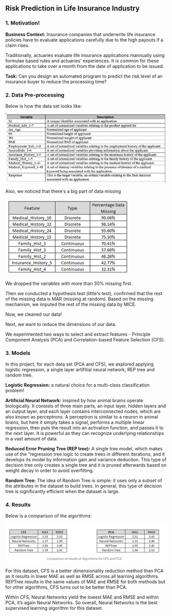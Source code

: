 ## Risk Prediction in Life Insurance Industry

### 1. Motivation!
**Business Context:**
Insurance companies that underwrite life insurance policies have to evaluate applications carefully due to the high payouts if a claim rises. 

Traditionally, actuaries evaluate life insurance applications mannually using formulae based rules and actuaries' experiences. It is common for these applications to take over a month from the date of application to be issued.

**Task:**
Can you design an automated program to predict the risk level of an insurance buyer to reduce the processing time?

### 2. Data Pre-processing
Below is how the data set looks like:

<img src="images/insurance/variables.png?raw=true"/>

Also, we noticed that there's a big part of data missing 

<img src="images/insurance/missing.png?raw=true"/>


We dropped the variables with more than 30% missing first. 

Then we conducted a hypothesis test (little's test), confirmed that the rest of the missing data is MAR (missing at random). Based on the missing mechanism, we imputed the rest of the missing data by MICE.

Now, we cleaned our data!

Next, we want to reduce the dimensions of our data. 

We experimented two ways to select and extract features - Principle Component Analysis (PCA) and Correlation-based Feature Selection (CFS).

### 3. Models
In this project, for each data set (PCA and CFS), we explored applying logistic regression, a single layer artifitial neural network, REP tree and random tree.

**Logistic Regression:** a natural choice for a multi-class classification problem!

**Artificial Neural Network:** inspired by how animal brains operate biologically. It consists of three main parts, an input layer, hidden layers and an output layer, and each layer contains interconnected nodes, which are also known as perceptrons. A perceptron is similar to a neuron in animal brains, but here it simply takes a signal, performs a multiple linear regression, then puts the result into an activation function, and passes it to the next layer. It is powerful as they can recognize underlying relationships in a vast amount of data.

**Reduced Error Pruning Tree (REP tree):** A single tree model, which makes use of the “regression tree logic to create trees in different iterations, and it develops its model by information gain and variance deduciton. This type of decision tree only creates a single tree and it is pruned afterwards based on weight decay in order to avoid overfitting.

**Random Tree:** The idea of Random Tree is simple: it uses only a subset of the attributes in the dataset to build trees. In general, this type of decision tree is significantly efficient when the dataset is large.


### 4. Results
Below is a comparison of the algorithms:

<img src="images/insurance/result.png?raw=true"/>


For this dataset, CFS is a better dimensionality reduction method than PCA as it results in lower MAE as well as RMSE across all learning algorithms. REPTree results in the same values of MAE and RMSE for both methods but for other algorithms, CFS turns out to be better than PCA.

Within CFS, Neural Networks yield the lowest MAE and RMSE and within PCA, it’s again Neural Networks. So overall, Neural Networks is the best supervised learning algorithm for this dataset.

